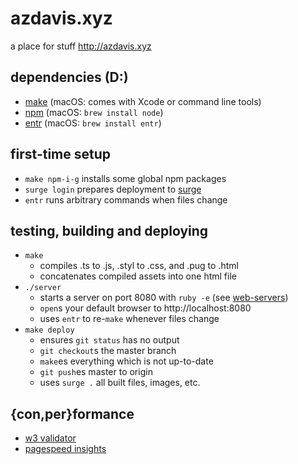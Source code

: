 # azdavis.xyz

a place for stuff http://azdavis.xyz

## dependencies (D:)

- [make][mak] (macOS: comes with Xcode or command line tools)
- [npm][npm] (macOS: `brew install node`)
- [entr][ent] (macOS: `brew install entr`)

## first-time setup

- `make npm-i-g` installs some global npm packages
- `surge login` prepares deployment to [surge][sur]
- `entr` runs arbitrary commands when files change

## testing, building and deploying

- `make`
    - compiles .ts to .js, .styl to .css, and .pug to .html
    - concatenates compiled assets into one html file
- `./server`
    - starts a server on port 8080 with `ruby -e` (see [web-servers][web])
    - `open`s your default browser to http://localhost:8080
    - uses `entr` to re-`make` whenever files change
- `make deploy`
    - ensures `git status` has no output
    - `git checkout`s the master branch
    - `make`es everything which is not up-to-date
    - `git push`es master to origin
    - uses `surge .` all built files, images, etc.

## {con,per}formance

- [w3 validator][w3v]
- [pagespeed insights][pag]

[mak]: https://www.gnu.org/software/make
[npm]: https://www.npmjs.com
[ent]: http://entrproject.org
[sur]: https://surge.sh
[web]: https://gist.github.com/willurd/5720255
[w3v]: https://validator.w3.org/nu/?doc=http://azdavis.xyz
[pag]: https://developers.google.com/speed/pagespeed/insights/?url=http://azdavis.xyz
